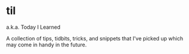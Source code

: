# til

a.k.a. Today I Learned

A collection of tips, tidbits, tricks, and snippets that I've picked up which may come in handy in the future.
